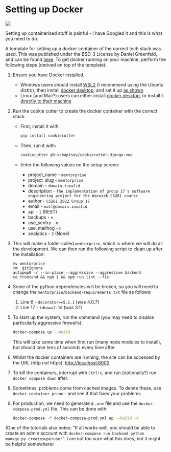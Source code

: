 # Setting up Docker

<a href="https://github.com/vchaptsev/cookiecutter-django-vue">
    <img src="https://img.shields.io/badge/built%20with-Cookiecutter%20Django%20Vue-blue.svg" />
</a>

Setting up containerised stuff is painful - I have Googled it and this is what you need to do.

A template for setting up a docker container of the correct tech stack was used. This was published under the BSD-3 License by Daniel Greenfeld, and can be found [here](https://github.com/vchaptsev/cookiecutter-django-vue). To get docker running on your machine, perform the following steps (derived on top of the template):

1. Ensure you have Docker installed.
   - Windows users should install [WSL2](https://www.omgubuntu.co.uk/how-to-install-wsl2-on-windows-10) (I recommend using the Ubuntu distro), then install [docker desktop](https://www.docker.com/products/docker-desktop), and set it up [as shown](https://imgur.com/a/xcgPMLA)
   - Linux (and Mac?) users can either install [docker desktop](https://www.docker.com/products/docker-desktop), or install it [directly to their machine](https://docs.docker.com/engine/install/)

2. Run the cookie cutter to create the docker container with the correct stack.

   - First, install it with:

     ```bash
     pip install cookiecutter
     ```

   - Then, run it with:

     ```bash
     cookiecutter gh:vchaptsev/cookiecutter-django-vue
     ```

   - Enter the following values on the setup screen:

     - project_name - `mentorprise`
     - project_slug - `mentorprise`
     - domain - `domain.invalid`
     - description - `The implementation of group 17's software engineering project for the Warwick CS261 course`
     - author - `CS261 2022 Group 17`
     - email - `null@domain.invalid`
     - api - `1` (REST)
     - backups - `n`
     - use_sentry - `n`
     - use_mailhog - `n`
     - analytics - `3` (None)

3. This will make a folder called `mentorprise`, which is where we will do all the development. We can then run the following script to clean up after the installation:

   ```
   mv mentorprise
   rm .gitignore
   autopep8 -r --in-place --aggressive --aggressive backend
   cd frontend && npm i && npm run lint --fix
   ```

4. Some of the python dependencies will be broken, so you will need to change the `mentorprise/backend/requirements.txt` file as follows:

   1. Line 6 - `decorator==5.1.1` (was 4.0.7)
   2. Line 17 - `idna==2.10` (was 3.1)
   
5. To start up the system, run the command (you may need to disable particularly aggressive firewalls):

   ```bash
   docker-compose up --build
   ```

   This will take some time when first run (many node modules to install), but should take tens of seconds every time after.

6. Whilst the docker containers are running, the site can be accessed by the URL (http *not* https): [http://localhost:8000](http://localhost:8000)

7. To kill the containers, interrupt with `Ctrl+c`, and run (optionally?) run `docker compose down` after.

8. Sometimes, problems come from cached images. To delete these, use `docker container prune` - and see if that fixes your problems

9. For production, we need to generate a `.env` file and use the `docker-compose-prod.yml` file. This can be done with:

   ```bash
   docker-compose -f docker-compose-prod.yml up --build -d
   ```



(One of the tutorials also notes: "If all works well, you should be able to create an admin account with `docker-compose run backend python manage.py createsuperuser`". I am not too sure what this does, but it might be helpful somewhere)
